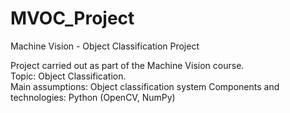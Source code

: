 # MVOC_Project
Machine Vision - Object Classification Project

Project carried out as part of the Machine Vision course.  
Topic: Object Classification.  
Main assumptions: Object classification system
Components and technologies:
Python (OpenCV, NumPy)
